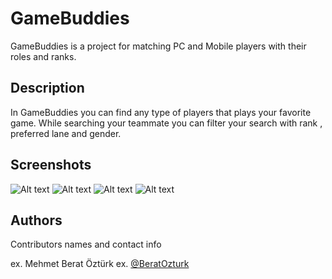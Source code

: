 # GameBuddies

GameBuddies is a project for matching PC and Mobile players with their roles and ranks.

## Description

In GameBuddies you can find any type of players that plays your favorite game. While searching your teammate you can filter your search with rank , preferred lane and gender.

## Screenshots

![Alt text](/screenshots/1.jpeg?raw=true 'Optional title')
![Alt text](/screenshots/2.jpeg?raw=true 'Optional title')
![Alt text](/screenshots/3.jpeg?raw=true 'Optional title')
![Alt text](/screenshots/4.jpeg?raw=true 'Optional title')

## Authors

Contributors names and contact info

ex. Mehmet Berat Öztürk
ex. [@BeratOzturk](https://twitter.com/BeratZT86345181)
